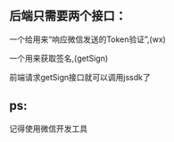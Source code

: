 ## 后端只需要两个接口：

一个给用来“响应微信发送的Token验证”,(wx)

一个用来获取签名,(getSign)


前端请求getSign接口就可以调用jssdk了

## ps:
记得使用微信开发工具




